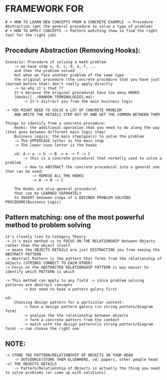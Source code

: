 # FRAMEWORK FOR 
    # + HOW TO LEARN NEW CONCEPTS FROM A CONCRETE EXAMPLE -> Procedure Abstraction (get the general procedure to solve a type of problem)
    # + HOW TO APPLY CONCEPTS -> Pattern matching (how to find the right tool for the right job)

## Procedure Abstraction (Removing Hooks): 
    Scenario: Procedure of solving a math problem
        -> we have step a, b, c, d, e, f, ...
        and then the problem solved 
        but when we face another problem of the same type 
        the original procedure (the concrete procedure that you have just learned before that) don't really apply directly
        -> So why it's that ?? 
        It's because the original procedural have too many HOOKS
        [Hooks](../RANDOM_TERMINOLOGIES.md):
            -> It's distract you from the main business logic   

    -> YOU MIGHT NEED TO SOLVE A LOT OF CONCRETE PROBLEM 
        AND WRITE THE DETAILS STEP OUT OF AND GET THE COMMON BETWEEN THEM 

    Things to identify from a concrete procedure: 
        Hooks: the additional operation that you need to do along the way (that goes between different main logic step)
        Business logics: the main step(goals) to solve the problem 
        -> The UPPERCASE letter is the main step
        -> The lower case letter is the hooks 

        vd: A-> a -> b -> B -> e -> f -> C 
            -> this is a concrete procedural that normally used to solve a problem 
            -> How to ABSTRACT the concrete procedural into a general one that can be used:
                -> REMOVE ALL THE HOOKS 
                -> A -> B -> C

        The Hooks are also general procedural 
        that can be LEARNED SEPARATELY
        to INSERT between steps of a DEFINED PROBLEM SOLVING PROCEDURE(Business Logic)

## Pattern matching: one of the most powerful method to problem solving 
    it's closely ties to Category Theory 
    -> it's main method is to FOCUS ON THE RELATIONSHIP between Objects rather than the object itself
    -> means the OBJECTS DETAILS are just DISTRACTING you from seeing the ABSTRACT PATTERN 
    -> Abstract Pattern is the pattern that forms from the relationship of objects (STRINGS CONNECT TO EACH OTHER)
    -> Focus on the ABSTRACTED RELATIONSHIP PATTERN is way easier to identify which PATTERN is which 

    -> This method can apply to any field -> since problem solving patterns are abstract concepts 
            -> but need to have a pattern galery first 
   
    vd: 
        Choosing design pattern for a particular context: 
            -> have a design pattern galery (in string pattern/diagram form)
            -> analyse the the relationship between objects 
            -> form a concrete pattern from the context
            -> match with the design pattern(in string pattern/diagram form) -> can choose the right one 


## NOTE: 
    -> STORE THE PATTERN/RELATIONSHIP OF OBJECTS IN YOUR HEAD 
        -> OUTSOURCE(STORE THEM ELSEWHERE, vd: papers, other people head :v) THE OBJECTS DETAILS 
        -> Pattern/Relationship of Objects is actually the thing you need to solve problems (or come up with solutions)
